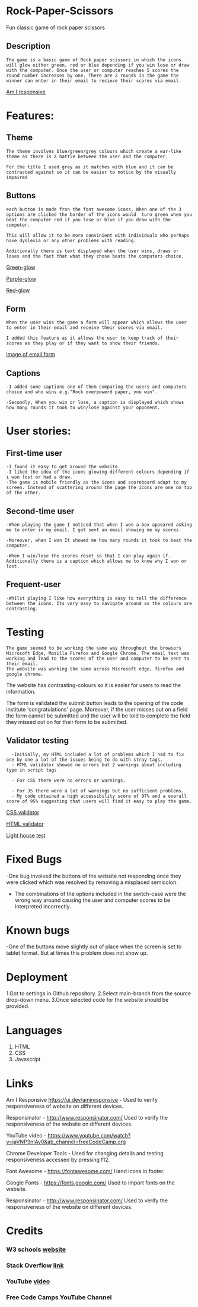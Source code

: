 # Rock-Paper-Scissors
Fun classic game of rock paper scissors
## Description
    The game is a basic game of Rock paper scissors in which the icons will glow either green, red or blue depending if you win lose or draw with the computer. Once the user or computer reaches 5 scores the round number increases by one. There are 2 rounds in the game the winner can enter in their email to recieve their scores via email. 

 [Am I responsive](https://ui.dev/amiresponsive?url=https://salms358.github.io/Rock-Paper-Scissors/)
 # Features:
 ## Theme
 
    The theme involves blue/green/grey colours which create a war-like theme as there is a battle between the user and the computer. 
    
    For the title I used grey as it matches with blue and it can be contrasted against so it can be easier to notice by the visually impaired


## Buttons
    each button is made fron the font awesome icons. When one of the 3 options are clicked the border of the icons would  turn green when you beat the computer red if you lose or blue if you draw with the computer. 
    
    This will allow it to be more convinient with individuals who perhaps have dyslexia or any other problems with reading. 
    
    Additionally there is text displayed when the user wins, draws or loses and the fact that what they chose beats the computers choice.
  [Green-glow](https://mail.google.com/mail/u/0?ui=2&ik=318e7d6810&attid=0.1&permmsgid=msg-f:1760096400850960798&th=186d1e59e72a419e&view=att&disp=safe)

  [Purple-glow](https://mail.google.com/mail/u/0?ui=2&ik=318e7d6810&attid=0.1&permmsgid=msg-f:1760096574353890183&th=186d1e824cbedb87&view=att&disp=safe)

  [Red-glow](https://mail.google.com/mail/u/0?ui=2&ik=318e7d6810&attid=0.1&permmsgid=msg-f:1760096668110708688&th=186d1e9821165fd0&view=att&disp=safe)
## Form
    When the user wins the game a form will appear which allows the user to enter in their email and receive their scores via email. 
    
    I added this feature as it allows the user to keep track of their scores as they play or if they want to show their friends. 
  [image of email form](https://mail.google.com/mail/u/0?ui=2&ik=318e7d6810&attid=0.1&permmsgid=msg-f:1760095816233851336&th=186d1dd1c94519c8&view=att&disp=safe)
  
## Captions
    -I added some captions one of them comparing the users and computers choice and who wins e.g."Rock overpowerd paper, you win". 

    -Secondly, When you win or lose, a caption is displayed which shows how many rounds it took to win/lose against your opponent.
  # User stories:
  ## First-time user
    -I found it easy to get around the website.
    -I liked the idea of the icons glowing different colours depending if i won lost or had a draw.
    -The game is mobile friendly as the icons and scoreboard adapt to my screen. Instead of scattering around the page the icons are one on top of the other.

  ## Second-time user
    -When playing the game I noticed that when I won a box appeared asking me to enter in my email. I got sent an email showing me my scores.

    -Moreover, when I won It showed me how many rounds it took to beat the computer.

    -When I win/lose the scores reset so that I can play again if. Additionally there is a caption which allows me to know why I won or lost.


  ## Frequent-user
    -Whilst playing I like how everything is easy to tell the difference between the icons. Its very easy to navigate around as the colours are contrasting.

  # Testing
    The game seemed to be working the same way throughout the browsers Microsoft Edge, Mozilla Firefox and Google Chrome. The email text was working and lead to the scores of the user and computer to be sent to their email.
    The website was working the same across Microsoft edge, firefox and google chrome.

The website has contrasting-colours so it is easier for users to read the information.

The form is validated the submit button leads to the opening of the code institute 'congratulations' page. Moreover, if the user misses out on a field the form cannot be submitted and the user will be told to complete the field they missed out on for their form to be submitted.


  ## Validator testing
      -Initially, my HTML included a lot of problems which I had to fix one by one a lot of the issues being to do with stray tags.
      - HTML validator showed no errors but 2 warnings about including type in script tags 

      - For CSS there were no errors or warnings.

      - For JS there were a lot of warnings but no sufficient problems.
      - My code obtained a high accessibility score of 97% and a overall score of 95% suggesting that users will find it easy to play the game.
  [CSS validator](http://jigsaw.w3.org/css-validator/validator?lang=en&profile=css3svg&uri=https%3A%2F%2Fsalms358.github.io%2FRock-Paper-Scissors%2F&usermedium=all&vextwarning=&warning=1)

  [HTML validator](https://validator.w3.org/nu/?doc=https%3A%2F%2Fsalms358.github.io%2FRock-Paper-Scissors%2F)

[Light house test](https://lighthouse-metrics.com/lighthouse/checks/280bdd1f-c65d-4e32-a48e-6eed5c1d5cae)

# Fixed Bugs
-One bug involved the buttons of the website not responding once they were clicked which was resolved by removing a misplaced semicolon.
- The combinations of the options included in the switch-case were the wrong way around causing the user and computer scores to be interpreted incorrectly.
# Known bugs
-One of the buttons  move slightly out of place when the screen is set to tablet format. But at times this problem does not show up.
# Deployment 
1.Got to settings in Github repository.
2.Select main-branch from the source drop-down menu.
3.Once selected code for the website should be provided.
# Languages
1. HTML
2. CSS 
3. Javascript
# Links
Am I Responsive https://ui.dev/amiresponsive - Used to verify responsiveness of website on different devices.

Responsinator - http://www.responsinator.com/ Used to verify the responsiveness of the website on different devices.

YouTube video - https://www.youtube.com/watch?v=jaVNP3nIAv0&ab_channel=freeCodeCamp.org

Chrome Developer Tools - Used for changing details and testing responsiveness accessed by pressing f12.

Font Awesome - https://fontawesome.com/ Hand icons in footer.

Google Fonts - https://fonts.google.com/ Used to import fonts on the website.

Responsinator - http://www.responsinator.com/ Used to verify the responsiveness of the website on different devices.
# Credits
 ### W3 schools [website](https://www.w3schools.com/)
 ### Stack Overflow [link](https://stackoverflow.com/)
 ### YouTube [video](https://www.youtube.com/watch?v=jaVNP3nIAv0&ab_channel=freeCodeCamp.org)
 ### Free Code Camps YouTube Channel
